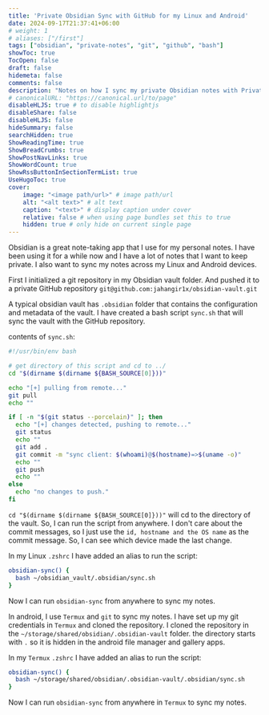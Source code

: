 ```yaml
---
title: 'Private Obsidian Sync with GitHub for my Linux and Android'
date: 2024-09-17T21:37:41+06:00
# weight: 1
# aliases: ["/first"]
tags: ["obsidian", "private-notes", "git", "github", "bash"]
showToc: true
TocOpen: false
draft: false
hidemeta: false
comments: false
description: "Notes on how I sync my private Obsidian notes with Private GitHub repository for my Linux and Android devices."
# canonicalURL: "https://canonical.url/to/page"
disableHLJS: true # to disable highlightjs
disableShare: false
disableHLJS: false
hideSummary: false
searchHidden: true
ShowReadingTime: true
ShowBreadCrumbs: true
ShowPostNavLinks: true
ShowWordCount: true
ShowRssButtonInSectionTermList: true
UseHugoToc: true
cover:
    image: "<image path/url>" # image path/url
    alt: "<alt text>" # alt text
    caption: "<text>" # display caption under cover
    relative: false # when using page bundles set this to true
    hidden: true # only hide on current single page
---
```


Obsidian is a great note-taking app that I use for my personal notes. I have been using it for a while now and I have a lot of notes that I want to keep private. I also want to sync my notes across my Linux and Android devices.

First I initialized a git repository in my Obsidian vault folder. And pushed it to a private GitHub repository `git@github.com:jahangir1x/obsidian-vault.git`

A typical obsidian vault has `.obsidian` folder that contains the configuration and metadata of the vault. I have created a bash script `sync.sh` that will sync the vault with the GitHub repository.

contents of `sync.sh`:
```bash
#!/usr/bin/env bash

# get directory of this script and cd to ../
cd "$(dirname $(dirname ${BASH_SOURCE[0]}))"

echo "[+] pulling from remote..."
git pull
echo ""

if [ -n "$(git status --porcelain)" ]; then
  echo "[+] changes detected, pushing to remote..."
  git status
  echo ""
  git add .
  git commit -m "sync client: $(whoami)@$(hostname)=>$(uname -o)"
  echo ""
  git push
  echo ""
else
  echo "no changes to push."
fi
```
`cd "$(dirname $(dirname ${BASH_SOURCE[0]}))"` will cd to the directory of the vault. So, I can run the script from anywhere.
I don't care about the commit messages, so I just use the `id, hostname and the OS name` as the commit message. So, I can see which device made the last change.

In my Linux `.zshrc` I have added an alias to run the script:
```bash
obsidian-sync() {
  bash ~/obsidian_vault/.obsidian/sync.sh
}
```
Now I can run `obsidian-sync` from anywhere to sync my notes.

In android, I use `Termux` and `git` to sync my notes. I have set up my git credentials in `Termux` and cloned the repository. I cloned the repository in the `~/storage/shared/obsidian/.obsidian-vault` folder. the directory starts with `.` so it is hidden in the android file manager and gallery apps.

In my `Termux` `.zshrc` I have added an alias to run the script:
```bash
obsidian-sync() {
  bash ~/storage/shared/obsidian/.obsidian-vault/.obsidian/sync.sh
}
```
Now I can run `obsidian-sync` from anywhere in `Termux` to sync my notes.
